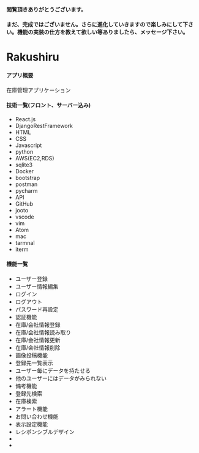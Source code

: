   <h4>閲覧頂きありがとうございます。</h4>
  <h4>まだ、完成ではございません。さらに進化していきますので楽しみにして下さい。機能の実装の仕方を教えて欲しい等ありましたら、メッセージ下さい。</h4>
 
 <h1>Rakushiru</h1>
 <h4>アプリ概要</h4>

 <p>在庫管理アプリケーション</p>
 <h4>技術一覧(フロント、サーバー込み)</h4>
 <ul>
   <li>React.js</li>
   <li>DjangoRestFramework</li>
   <li>HTML</li>
   <li>CSS</li>
   <li>Javascript</li>
   <li>python</li>
   <li>AWS(EC2,RDS)</li>
   <li>sqlite3</li>
   <li>Docker</li>
   <li>bootstrap</li>
   <li>postman</li>
   <li>pycharm</li>
   <li>API</li>
   <li>GitHub</li>
   <li>jooto</li>
   <li>vscode</li>
   <li>vim</li>
   <li>Atom</li>
   <li>mac</li>
   <li>tarmnal</li>
   <li>iterm</li>
 </ul>
 <h4>機能一覧</h4>
 <ul>
 <li>ユーザー登録</li>
 <li>ユーザー情報編集</li>
 <li>ログイン</li>
 <li>ログアウト</li>
 <li>パスワード再設定</li>
 <li>認証機能</li>
 <li>在庫/会社情報登録</li>
 <li>在庫/会社情報読み取り</li>
 <li>在庫/会社情報更新</li>
 <li>在庫/会社情報削除</li>
 <li>画像投稿機能</li>
 <li>登録先一覧表示</li>
 <li>ユーザー毎にデータを持たせる</li>
 <li>他のユーザーにはデータがみられない</li>
 <li>備考機能</li>
 <li>登録先検索</li>
 <li>在庫検索</li>
 <li>アラート機能</li>
 <li>お問い合わせ機能</li>
 <li>表示設定機能</li>
 <li>レシポンシブルデザイン</li>
 <li></li>
 <li></li>
 </ul>



